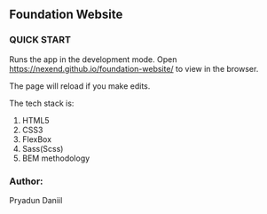 ## Foundation Website

### QUICK START

Runs the app in the development mode.
Open https://nexend.github.io/foundation-website/ to view in the browser.

The page will reload if you make edits.

The tech stack is:

1) HTML5 
2) CSS3
3) FlexBox
4) Sass(Scss)
5) BEM methodology

### Author:

Pryadun Daniil
